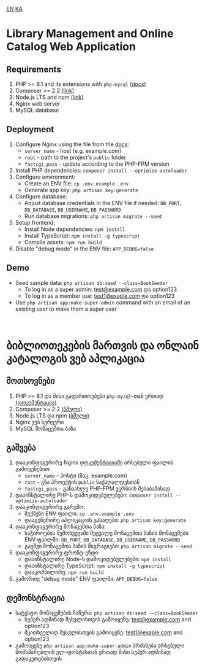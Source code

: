 [EN](#library-management-and-online-catalog-web-application) [KA](#ბიბლიოთეკების-მართვის-და-ონლაინ-კატალოგის-ვებ-აპლიკაცია)

# Library Management and Online Catalog Web Application

## Requirements

1. PHP >= 8.1 and its extensions with `php-mysql` [(docs)](https://laravel.com/docs/10.x/deployment#server-requirements)
2. Composer >= 2.2 [(link)](https://getcomposer.org/)
3. Node.js LTS and npm [(link)](https://nodejs.org/en)
4. Nginx web server
5. MySQL database

## Deployment

1. Configure Nginx using the file from the [docs](https://laravel.com/docs/10.x/deployment#nginx):
    - `server_name` - host (e.g. example.com)
    - `root` - path to the project's `public` folder
    - `fastcgi_pass` - update according to the PHP-FPM version
2. Install PHP dependencies: `composer install --optimize-autoloader`
3. Configure environment:
    - Create an ENV file: `cp .env.example .env`
    - Generate app key: `php artisan key:generate`
4. Configure database:
    - Adjust database credentials in the ENV file if needed: `DB_PORT`, `DB_DATABASE`, `DB_USERNAME`, `DB_PASSWORD`
    - Run database migrations: `php artisan migrate --seed`
5. Setup frontend:
    - Install Node dependencies: `npm install`
    - Install TypeScript: `npm install -g typescript`
    - Compile assets: `npm run build`
6. Disable "debug mode" in the ENV file: `APP_DEBUG=false`

## Demo

- Seed sample data: `php artisan db:seed --class=BookSeeder`
    - To log in as a super admin: test@example.com და option123
    - To log in as a member use: test1@exaple.com და option123
- Use `php artisan app:make-super-admin` command with an email of an existing user to make them a super user

<br />

# ბიბლიოთეკების მართვის და ონლაინ კატალოგის ვებ აპლიკაცია

## მოთხოვნები

1. PHP >= 8.1 და მისი გაფართოებები `php-mysql`-თან ერთად [(დოკუმენტაცია)](https://laravel.com/docs/10.x/deployment#server-requirements)
2. Composer >= 2.2 [(ბმული)](https://getcomposer.org/)
3. Node.js LTS და npm [(ბმული)](https://nodejs.org/en)
4. Nginx ვებ სერვერი
5. MySQL მონაცემთა ბაზა

## გაშვება

1. დააკონფიგურირე Nginx [დოკუმენტაციაში](https://laravel.com/docs/10.x/deployment#nginx) არსებული ფაილის გამოყენებით:
    - `server_name` - ჰოსტი (მაგ. example.com)
    - `root` - გზა პროექტის `public` საქაღალდესთან
    - `fastcgi_pass` - განაახლე PHP-FPM ვერსიის შესაბამისად
2. დააინსტალირე PHP-ს დამოკიდებულებები: `composer install --optimize-autoloader`
3. დააკონფიგურირე გარემო:
    - შექმენი ENV ფაილი: `cp .env.example .env`
    - დააგენერირე აპლიკაციის გასაღები: `php artisan key:generate`
4. დააკონფიგურირე მონაცემთა ბაზა:
    - საჭიროების შემთხვევაში შეცვალე მონაცემთა ბაზის მონაცემები ENV ფაილში: `DB_PORT`, `DB_DATABASE`, `DB_USERNAME`, `DB_PASSWORD`
    - გაუშვი მონაცემთა ბაზის მიგრაციები: `php artisan migrate --seed`
5. დააკონფიგურირე ფრონტ-ენდი:
    - დააინსტალირე Node-ს დამოკიდებულებები: `npm install`
    - დააინსტალირე TypeScript: `npm install -g typescript`
    - დააკომპილირე: `npm run build`
6. გამორთე "debug mode" ENV ფაილში: `APP_DEBUG=false`

## დემონსტრაცია

- სატესტო მონაცემების ჩაწერა: `php artisan db:seed --class=BookSeeder`
    - სუპერ ადმინად შესვლისთვის გამოიყენე: test@example.com and option123
    - მკითხველად შესვლისთვის გამოიყენე: test1@exaple.com and option123
- გამოიყენე `php artisan app:make-super-admin` ბრძანება არსებული მომხმარებლის ელ-ფოსტასთან ერთად მისი სუპერ ადმინად გადაკეთებისთვის
